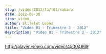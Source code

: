 ```yaml
---
slug: /video/2012/t3/l01/sabado
date: 2012-06-30
tipo: video
author: Elifelet Lopez
title: "Video 01 - Trimestre 3 - 2012"
description: "Video 01 - Trimestre 3 - 2012"
---
```


http://player.vimeo.com/video/45004869
